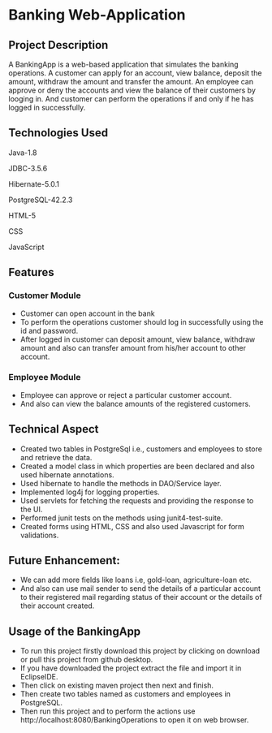 # Banking Web-Application

## Project Description

A BankingApp is a web-based application that simulates the banking operations. A customer can apply for an account, view balance, deposit the amount, withdraw the amount and transfer the amount. An employee can approve or deny the accounts and view the balance of their customers by looging in. And customer can perform the operations if and only if he has logged in successfully.

## Technologies Used

Java-1.8

JDBC-3.5.6

Hibernate-5.0.1

PostgreSQL-42.2.3

HTML-5

CSS

JavaScript
  
## Features
### Customer Module
- Customer can open account in the bank
- To perform the operations customer should log in successfully using the id and password.
- After logged in customer can deposit amount, view balance, withdraw amount and also can transfer amount from his/her account to other account.
### Employee Module
- Employee can approve or reject a particular customer account.
- And also can view the balance amounts of the registered customers.

  
## Technical Aspect

- Created two tables in PostgreSql i.e., customers and employees to store and retrieve the data.
- Created a model class in which properties are been declared and also used hibernate annotations.
- Used hibernate to handle the methods in DAO/Service layer.
- Implemented log4j for logging properties.
- Used servlets for fetching the requests and providing the response to the UI.
- Performed junit tests on the methods using junit4-test-suite.
- Created forms using HTML, CSS and also used Javascript for form validations.

## Future Enhancement:
- We can add more fields like loans i.e, gold-loan, agriculture-loan etc.
- And also can use mail sender to send the details of a particular account to their registered mail regarding status of their account or the details of their account created.

## Usage of the BankingApp
 - To run this project firstly download this project by clicking on download or pull this project from github desktop.
 - If you have downloaded the project extract the file and import it in EclipseIDE.
 - Then click on existing maven project then next and finish.
 - Then create two tables named as customers and employees in PostgreSQL.
 - Then run this project and to perform the actions use  http://localhost:8080/BankingOperations to open it on web browser.
